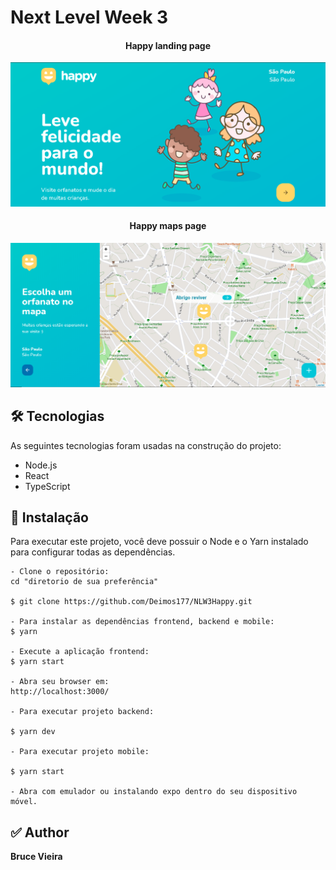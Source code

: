 # Next Level Week 3

<h4 align="center">Happy landing page</h4>
<p align="center">
  <img  src="./happyweb/src/images/happy-landing-page.png" width="700">
</p>

<h4 align="center">Happy maps page</h4>
<p align="center">
  <img  src="./happyweb/src/images/orphanages-map.png" width="700">
</p>

## 🛠 Tecnologias

As seguintes tecnologias foram usadas na construção do projeto:

- Node.js
- React
- TypeScript

## 🎲 Instalação

Para executar este projeto, você deve possuir o Node e o Yarn instalado para configurar todas as dependências.

```shell
- Clone o repositório:
cd "diretorio de sua preferência"

$ git clone https://github.com/Deimos177/NLW3Happy.git

- Para instalar as dependências frontend, backend e mobile:
$ yarn

- Execute a aplicação frontend:
$ yarn start

- Abra seu browser em:
http://localhost:3000/

- Para executar projeto backend:

$ yarn dev

- Para executar projeto mobile:

$ yarn start

- Abra com emulador ou instalando expo dentro do seu dispositivo móvel.
```

## ✅ Author

**Bruce Vieira**